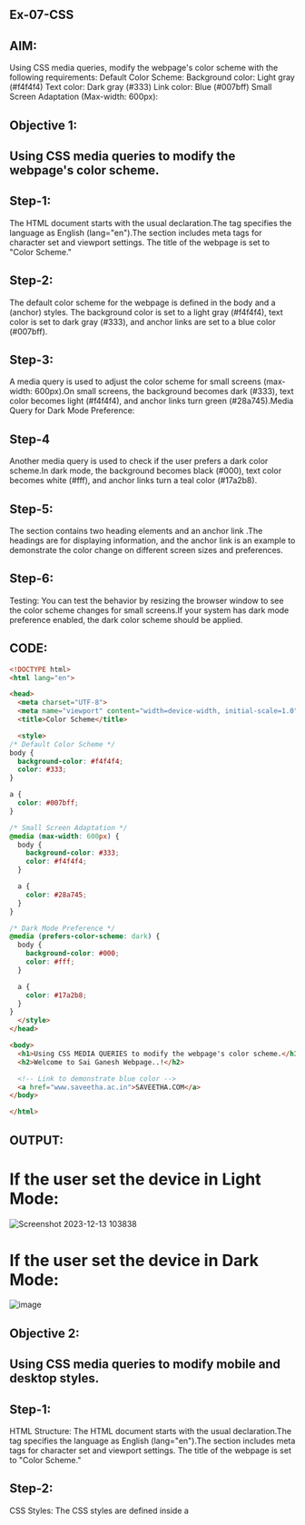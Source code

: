 ## Ex-07-CSS

## AIM:
Using CSS media queries, modify the webpage's color scheme with the following requirements:
Default Color Scheme:
Background color: Light gray (#f4f4f4)
Text color: Dark gray (#333)
Link color: Blue (#007bff)
Small Screen Adaptation (Max-width: 600px):
## Objective 1:
## Using CSS media queries to modify the webpage's color scheme.

## Step-1:

The HTML document starts with the usual <!DOCTYPE html> declaration.The <html> tag specifies the language as English (lang="en").The <head> section includes meta tags for character set and viewport settings.
The title of the webpage is set to "Color Scheme."

## Step-2:

The default color scheme for the webpage is defined in the body and a (anchor) styles. The background color is set to a light gray (#f4f4f4), text color is set to dark gray (#333), and anchor links are set to a blue color (#007bff).

## Step-3:

A media query is used to adjust the color scheme for small screens (max-width: 600px).On small screens, the background becomes dark (#333), text color becomes light (#f4f4f4), and anchor links turn green (#28a745).Media Query for Dark Mode Preference:

## Step-4
Another media query is used to check if the user prefers a dark color scheme.In dark mode, the background becomes black (#000), text color becomes white (#fff), and anchor links turn a teal color (#17a2b8).

## Step-5:

The <body> section contains two heading elements and an anchor link .The headings are for displaying information, and the anchor link is an example to demonstrate the color change on different screen sizes and preferences.

## Step-6:
Testing:
You can test the behavior by resizing the browser window to see the color scheme changes for small screens.If your system has dark mode preference enabled, the dark color scheme should be applied.
## CODE:
```html
<!DOCTYPE html>
<html lang="en">

<head>
  <meta charset="UTF-8">
  <meta name="viewport" content="width=device-width, initial-scale=1.0">
  <title>Color Scheme</title>

  <style>
/* Default Color Scheme */
body {
  background-color: #f4f4f4;
  color: #333;
}

a {
  color: #007bff;
}

/* Small Screen Adaptation */
@media (max-width: 600px) {
  body {
    background-color: #333;
    color: #f4f4f4;
  }

  a {
    color: #28a745;
  }
}

/* Dark Mode Preference */
@media (prefers-color-scheme: dark) {
  body {
    background-color: #000;
    color: #fff;
  }

  a {
    color: #17a2b8;
  }
}
  </style>
</head>

<body>
  <h1>Using CSS MEDIA QUERIES to modify the webpage's color scheme.</h1>
  <h2>Welcome to Sai Ganesh Webpage..!</h2>

  <!-- Link to demonstrate blue color -->
  <a href="www.saveetha.ac.in">SAVEETHA.COM</a>
</body>

</html>
```

## OUTPUT:
# If the user set the device in Light Mode:
![Screenshot 2023-12-13 103838](https://github.com/saiganesh2006/ODD2023-WT-Ex-07-CSS/assets/145742342/4c664514-ec21-44ea-a4ea-2189046d9932)

# If the user set the device in Dark Mode:
![image](https://github.com/saiganesh2006/ODD2023-WT-Ex-07-CSS/assets/145742342/56629fda-2ce4-430b-9468-99e9cfadd7bb)

## Objective 2:
## Using CSS media queries to modify mobile and desktop styles.

## Step-1:
HTML Structure:
The HTML document starts with the usual <!DOCTYPE html> declaration.The <html> tag specifies the language as English (lang="en").The <head> section includes meta tags for character set and viewport settings.
The title of the webpage is set to "Color Scheme."

## Step-2:
CSS Styles:
The CSS styles are defined inside a <style> tag in the <head> section.Styles for desktop devices are defined initially, setting the font size, background color, and text color for the body. A container class is defined for styling a central content container with a maximum width, padding, background color, border, and box shadow.Class selectors like .container, .device-specific, and .device-specific2 are used to target specific HTML elements for styling.

## Step-3:
Media Query for Mobile Devices:
A media query (@media screen and (max-width: 599px)) is used to apply different styles for mobile devices with a width less than 600px.Inside the media query, the font size, background color, and text color for the body are adjusted for smaller screens.The styles for the .container class are modified, reducing padding, changing the background color, removing the box shadow, and adjusting the border.Two additional classes, .device-specific and .device-specific2, are defined with specific styles (bold and different colors) to demonstrate how styles can be tailored for mobile devices.

## Step-4:
To observe the responsive design, you can resize the browser window or use a developer tool to simulate different device widths.Notice how the styles change when the screen width is less than 600px, reflecting a mobile-friendly design.

## Step-5:
Testing:
To observe the responsive design, you can resize the browser window or use a developer tool to simulate different device widths.Notice how the styles change when the screen width is less than 600px, reflecting a mobile-friendly design.
## CODE:
```html
<!DOCTYPE html>
<html lang="en">
<head>
  <meta charset="UTF-8">
  <meta name="viewport" content="width=device-width, initial-scale=1.0">
  <style type="text/css">
    /* Styles for desktop devices */
    body {
      font-size: 16px;
      background-color: #f2f2f2;
      color: #333;
    }

    .container {
      max-width: 960px;
      margin: 0 auto;
      padding: 20px;
      background-color: #fff;
      border: 1px solid #ddd;
      box-shadow: 0 0 10px rgba(0, 0, 0, 0.1);
    }

    /* Media query for mobile devices with width less than 600px */
    @media screen and (max-width: 599px) {
      body {
        font-size: 14px;
        background-color: #e6e6e6;
        color: #555;
      }

      .container {
        padding: 10px;
        background-color: #f9f9f9;
        border: 1px solid #ccc;
        box-shadow: none;
      }

      .device-specific {
        font-weight: bold;
        color: #ff5733;
      }
      .device-specific2 {
        font-weight: bold;
        color:blue;
      }
    }
  </style>
  <title>Responsive Design Example</title>
</head>
<body>
  <div class="container">
    <h1>Responsive Design Example</h1>
    <p>This is some text that will be visible on all devices. The background color and font size will change based on the screen width.</p>
    <p class="device-specific">This text will have different styles on different devices. It's now bold and has a different color on mobile devices.</p>
    <h2 class="device-specific2">Welcome to Sai Ganesh Webpage..!</h2>
  </div>
</body>
</html>


```
## OUTPUT:
# If the user was using the large screens like laptops,pc's:
-![Screenshot 2023-12-13 105048](https://github.com/saiganesh2006/ODD2023-WT-Ex-07-CSS/assets/145742342/b6f1e5db-f5e8-4783-a642-8bf5d4f8196a)

# If the user was using the small screens like mobile:
![WhatsApp Image 2023-12-13 at 10 52 30_74b09348](https://github.com/saiganesh2006/ODD2023-WT-Ex-07-CSS/assets/145742342/6230db2e-e4c3-4a1e-95db-876085e3db91)

## Ojective 3:
## Using CSS media queries to represent orientation scheme.

## Step-1:

The HTML document starts with the usual <!DOCTYPE html> declaration.The <html> tag specifies the language as English (lang="en").The <head> section includes meta tags for character set and viewport settings.
The title of the webpage is set to "Color Scheme."

## Step-2:
CSS Styles:
The CSS styles are defined inside a <style> tag in the <head> section.Two media queries (@media (orientation: portrait) and @media (orientation: landscape)) are used to apply different styles based on the orientation of the device.

## Step-3:
Portrait Orientation Styles:
Inside the @media (orientation: portrait) query, the background color of the body is set to a light blue (#e6f7ff). This will be applied when the device is in portrait orientation.
Landscape Orientation Styles:
Inside the @media (orientation: landscape) query, the background color of the body is set to a light purple (rebeccapurple). This will be applied when the device is in landscape orientation.

## Step-4:
Orientation Media Queries:
The orientation media query is used to check whether the device is in portrait or landscape orientation.When the device is in portrait mode, the styles within @media (orientation: portrait) are applied.When the device is in landscape mode, the styles within @media (orientation: landscape) are applied.

## Step-5:
Testing:
To observe the changes based on orientation, you can view the webpage on a device with the capability to change orientations (such as a smartphone or tablet) or use a browser's developer tools to simulate different orientations.
## CODE:
```html
<!DOCTYPE html>
<html lang="en">

<head>
  <meta charset="UTF-8">
  <meta name="viewport" content="width=device-width, initial-scale=1.0">
  <title>Orientation Scheme</title>

  <style>
/* Styles for portrait orientation */
@media (orientation: portrait) {
  body {
    background-color: #e6f7ff; /* Light blue background for portrait orientation */
  }

}

/* Styles for landscape orientation */
@media (orientation: landscape) {
  body {
    background-color: rebeccapurple; /* Light red background for landscape orientation */
  }

}

  </style>
</head>

<body>
  <h1>Orientation based on media curies</h1>
  <h2>Wwelcome to Sai Ganesh Web page..!</h2>


</body>

</html>
```
## OUTPUT:
# Webpage's background colour is purple when opened on landscape orientation (pc):
![image](https://github.com/saiganesh2006/ODD2023-WT-Ex-07-CSS/assets/145742342/474679fa-6a86-4c50-aeda-01c642cd073a)
# Webpage's background colour changes to light green when opened on portriat orientation (mobile phone):
![WhatsApp Image 2023-12-13 at 11 05 33_16393f64](https://github.com/saiganesh2006/ODD2023-WT-Ex-07-CSS/assets/145742342/7ed6507e-5e04-4368-91f4-327c47ef9101)

## Objective 4:
## Responsive Typography using CSS Media queries

## Step-1:
The HTML document starts with the usual <!DOCTYPE html> declaration.The <html> tag specifies the language as English (lang="en").The <head> section includes meta tags for character set and viewport settings.
The title of the webpage is set to "Color Scheme."

## Step-2:
CSS Styles:
The CSS styles are defined inside a <style> tag in the <head> section.Default styles for all devices are specified, including a base font size of 16px, a line height of 1.6, and a margin of 20px for the body.

## Step-3:
Media Queries:
There are two media queries used to make the typography responsive to different screen widths:
The first media query (@media screen and (min-width: 600px) and (max-width: 899px)) targets devices with a width between 600px and 899px. It adjusts the font size to 18px and the line height to 1.5 for the body.
The second media query (@media screen and (min-width: 900px)) targets devices with a width of 900px and above. It adjusts the font size to 20px and the line height to 1.4 for the body.

## Step-4:
Responsive Typography:
The responsive typography is achieved by using media queries to adjust the font size and line height based on the screen width.As the screen width changes, the font size and line height of the text in the body will dynamically adapt to provide a better reading experience on different devices.

## Step-5:
Testing:
You can test the responsiveness of the typography by resizing the browser window or using browser developer tools to simulate different device widths.Observe how the font size and line height change according to the specified media query conditions.

## CODE:
```html
<!DOCTYPE html>
<html lang="en">
<head>
  <meta charset="UTF-8">
  <meta name="viewport" content="width=device-width, initial-scale=1.0">
  <style type="text/css">
    /* Default styles for all devices */
    body {
      font-size: 16px;
      line-height: 1.6;
      margin: 20px;
    }

    /* Media query for devices with width between 600px and 899px */
    @media screen and (min-width: 600px) and (max-width: 899px) {
      body {
        font-size: 18px;
        line-height: 1.5;
      }
    }

    /* Media query for devices with width 900px and above */
    @media screen and (min-width: 900px) {
      body {
        font-size: 20px;
        line-height: 1.4;
      }
    }
  </style>
  <title>Responsive Typography Example</title>
</head>
<body>
  <h1>Responsive Typography Example</h1>
  <p>
    This is some text on the webpage. The font size and line spacing will adjust based on the screen width.
  </p>
 <h2>Welcome to Sai Ganesh Webpage..!</h2>
</body>
</html>
```
## OUTPUT:
# If the user open it larger devices like pc
![Screenshot 2023-12-13 112553](https://github.com/saiganesh2006/ODD2023-WT-Ex-07-CSS/assets/145742342/1d0c25ef-8b3f-47c8-944e-becd7e701a1c)
# If user open it in mobile phones
![WhatsApp Image 2023-12-13 at 11 36 15_48b18792](https://github.com/saiganesh2006/ODD2023-WT-Ex-07-CSS/assets/145742342/65398b05-1c86-41e2-ac3b-d03eba7d9f4e)

## Objective 5:
## Print-friendly styles for web pages using CSS media quries

## Step-1:
The HTML document starts with the usual <!DOCTYPE html> declaration.The <html> tag specifies the language as English (lang="en").The <head> section includes meta tags for character set and viewport settings.
The title of the webpage is set to "Color Scheme."
## Step-2:
CSS Styles:
The CSS styles are defined inside a <style> tag in the <head> section.Default styles for the webpage are specified, including a light gray background for the body, dark gray text color, and a blue color for links.
Non-Essential Element Styling:
The class .non-essential is defined with a display: block; property, making elements with this class visible by default.

## Step-3:
Media Query for Print Styles:
A media query (@media print) is used to define styles specifically for printing.Inside the print media query, background color, text color, and link color are adjusted to be more suitable for printing (white background, black text, and cyan links).The .non-essential class has a display: none; property within the print media query, hiding non-essential elements when printing.

## Step-4:
Print-friendly Styles:
The purpose of this code is to provide a print-friendly version of the webpage by adjusting styles when the page is printed.The print styles are designed to optimize the content for a printed document, with changes to background color, text color, link color, and the visibility of non-essential elements.

## Step-5:
Testing Print Styles:
You can test the print-friendly styles by using the browser's print functionality or a print preview. Observe how the styles change when preparing to print the webpage.

## CODE:
```html
<!DOCTYPE html>
<html lang="en">

<head>
  <meta charset="UTF-8">
  <meta name="viewport" content="width=device-width, initial-scale=1.0">
  <title>Print-friendly Styles</title>

  <style>
    /* Default styles for the webpage */
    body {
      background-color: #f4f4f4; /* Light gray background */
      color: #333; /* Dark gray text color */
    }

    a {
      color: #007bff; /* Blue link color */
    }

    .non-essential {
      display: block; /* Visible by default */
    }

    /* Media query for print styles */
    @media print {
      body {
        background-color: #fff; /* White background for printing */
        color: #000; /* Black text color for printing */
      }

      a {
        color: #17a2b8; /* Cyan link color for printing */
      }

      .non-essential {
        display: none; /* Hide non-essential elements for printing */
      }

    }
  </style>
</head>

<body>
  <h1>Print-friendly Styles Example</h1>
  <p>This is the content of your webpage.</p>
  <p class="non-essential">This is a non-essential element.</p>
  <h2>Welcome to Sai Ganesh webpage..!</h2>
</body>

</html>
```

## OUTPUT:
# When we open webpage in view-mode:
![image](https://github.com/saiganesh2006/ODD2023-WT-Ex-07-CSS/assets/145742342/afc0e0f8-da06-4f9b-9ca7-24fc3a4757a8)
# When we set to get print of webpage:
![image](https://github.com/saiganesh2006/ODD2023-WT-Ex-07-CSS/assets/145742342/d3961b29-b1b3-4f17-8e4f-96364cca63d0)

# Objective 6:
# Dark mode Implementation using CSS media queries

## Step-1:
The HTML document starts with the usual <!DOCTYPE html> declaration.The <html> tag specifies the language as English (lang="en").The <head> section includes meta tags for character set and viewport settings.
The title of the webpage is set to "Color Scheme."

## Step-2:
CSS Styles:
The CSS styles are defined inside a <style> tag in the <head> section.Default styles for the webpage are specified, including a light gray background for the body and dark gray text color.

## Step-3:
Dark Mode Media Query:
A media query (@media (prefers-color-scheme: dark)) is used to detect the user's system preference for dark mode.Inside the dark mode media query, background color and text color are adjusted to create a dark mode appearance (black background and white text).

## Step-4
Adaptive Color Scheme:
The purpose of this code is to create an adaptive color scheme that changes based on the user's system preference for dark mode.The default color scheme is set, and if the user has a preference for dark mode, the styles inside the dark mode media query are applied.

## Step-5:
Testing Dark Mode:
You can test the dark mode by toggling your system's dark mode setting (if your system supports it). Alternatively, you can use browser developer tools to simulate a dark mode preference.Observe how the color scheme of the webpage changes when dark mode is enabled.

## CODE:
```html
<!DOCTYPE html>
<html lang="en">

<head>
  <meta charset="UTF-8">
  <meta name="viewport" content="width=device-width, initial-scale=1.0">
  <title>Dark Mode Example</title>

  <style>
    /* Default color scheme for light mode */
    body {
      background-color: #f4f4f4; /* Light gray background */
      color: #333; /* Dark gray text color */
    }

    /* Additional styles for light mode as needed */

    /* Dark mode preference */
    @media (prefers-color-scheme: dark) {
      body {
        background-color: #000; /* Dark background for dark mode */
        color: #fff; /* Light text color for dark mode */
      }

    }
  </style>
</head>

<body>
  <h1>Dark Mode Example</h1>
  <p>This webpage dynamically adapts to the user's system preference for dark mode.</p>
  <p>Toggle your system's dark mode setting to see the changes!</p>
  <h2>Welcome to Sai Ganesh Webpage..!</h2>
</body>

</html>
```

## OUTPUT:
# Webpage is Displayed in light mode when device is running on light theme
![image](https://github.com/saiganesh2006/ODD2023-WT-Ex-07-CSS/assets/145742342/fc740a1a-2799-40fb-8732-975998e79b32)

# Webpage is Displayed in dark mode when deivce is running on dark mode
![Screenshot 2023-12-13 151701](https://github.com/saiganesh2006/ODD2023-WT-Ex-07-CSS/assets/145742342/5588efcd-8925-4813-bf7d-e65605bd4366)

## RESULT:
Therefore, functionalities of CSS media queries are clearly demonstrated using examples for each type.

## DEVELOPED BY: D.B.V.SAI GANESH
## REGISTER NUMBER: 212223240025
